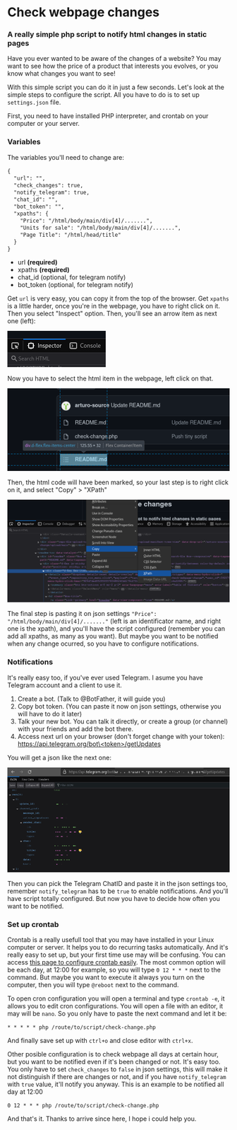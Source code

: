 # Check webpage changes
### A really simple php script to notify html changes in static pages

Have you ever wanted to be aware of the changes of a website? You may want to see how the price of a product that interests you evolves, or you know what changes you want to see!

With this simple script you can do it in just a few seconds. Let's look at the simple steps to configure the script. All you have to do is to set up `settings.json` file.

First, you need to have installed PHP interpreter, and crontab on your computer or your server.

### Variables

The variables you'll need to change are:
```
{
  "url": "",
  "check_changes": true,
  "notify_telegram": true,
  "chat_id": "",
  "bot_token": "",
  "xpaths": {
    "Price": "/html/body/main/div[4]/.......",
    "Units for sale": "/html/body/main/div[4]/.......",
    "Page Title": "/html/head/title"
  }
}
```
- url **(required)**
- xpaths **(required)**
- chat_id (optional, for telegram notify)
- bot_token (optional, for telegram notify)

Get `url` is very easy, you can copy it from the top of the browser.
Get `xpaths` is a little harder, once you're in the webpage, you have to right click on it. Then you select "Inspect" option. Then, you'll see an arrow item as next one (left):

![Selector](https://github.com/arturo-source/check-webpage-change/blob/main/images/selector.png)

Now you have to select the html item in the webpage, left click on that.

![HTML selected](https://github.com/arturo-source/check-webpage-change/blob/main/images/html-selected.png)

Then, the html code will have been marked, so your last step is to right click on it, and select "Copy" > "XPath"

![Copy Xpath](https://github.com/arturo-source/check-webpage-change/blob/main/images/copy-xpath.png)

The final step is pasting it on json settings `"Price": "/html/body/main/div[4]/......."` (left is an identificator name, and right one is the xpath), and you'll have the script configured (remember you can add all xpaths, as many as you want). But maybe you want to be notified when any change ocurred, so you have to configure notifications.

### Notifications
It's really easy too, if you've ever used Telegram. I asume you have Telegram account and a client to use it.
1. Create a bot. (Talk to @BotFather, it will guide you)
2. Copy bot token. (You can paste it now on json settings, otherwise you will have to do it later)
3. Talk your new bot. You can talk it directly, or create a group (or channel) with your friends and add the bot there.
4. Access next url on your browser (don't forget change <token> with your token): [https://api.telegram.org/bot\<token\>/getUpdates](https://api.telegram.org/bot<token>/getUpdates)

You will get a json like the next one:
  
![Get ChatID](https://github.com/arturo-source/check-webpage-change/blob/main/images/get-chatid.png)
  
Then you can pick the Telegram ChatID and paste it in the json settings too, remember `notify_telegram` has to be `true` to enable notifications. And you'll have script totally configured. But now you have to decide how often you want to be notified.
  
### Set up crontab
Crontab is a really usefull tool that you may have installed in your Linux computer or server. It helps you to do recurring tasks automatically. And it's really easy to set up, but your first time use may will be confusing. You can access [this page to configure crontab easily](https://crontab.guru/).
The most common option will be each day, at 12:00 for example, so you will type `0 12 * * *` next to the command. But maybe you want to execute it always you turn on the computer, then you will type `@reboot` next to the command.
 
To open cron configuration you will open a terminal and type `crontab -e`, it allows you to edit cron configurations. You will open a file with an editor, it may will be `nano`. So you only have to paste the next command and let it be:
```
* * * * * php /route/to/script/check-change.php
```
And finally save set up with `ctrl+o` and close editor with `ctrl+x`.

Other posible configuration is to check webpage all days at certain hour, but you want to be notified even if it's been changed or not. It's easy too. You only have to set `check_changes` to `false` in json settings, this will make it not distinguish if there are changes or not, and if you have `notify_telegram` with `true` value, it'll notify you anyway. This is an example to be notified all day at 12:00
```
0 12 * * * php /route/to/script/check-change.php
```
  
And that's it. Thanks to arrive since here, I hope i could help you.
